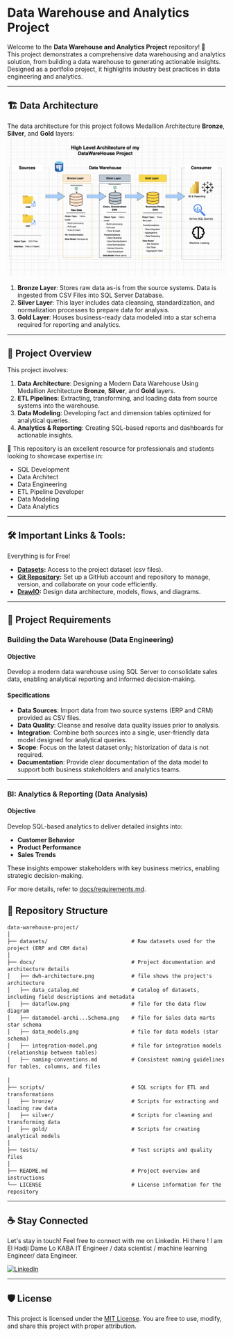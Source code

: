 # Data Warehouse and Analytics Project

Welcome to the **Data Warehouse and Analytics Project** repository! 🚀  
This project demonstrates a comprehensive data warehousing and analytics solution, from building a data warehouse to generating actionable insights. Designed as a portfolio project, it highlights industry best practices in data engineering and analytics.

---
## 🏗️ Data Architecture

The data architecture for this project follows Medallion Architecture **Bronze**, **Silver**, and **Gold** layers:
![Data Architecture](docs/dwh-architecture.png)

1. **Bronze Layer**: Stores raw data as-is from the source systems. Data is ingested from CSV Files into SQL Server Database.
2. **Silver Layer**: This layer includes data cleansing, standardization, and normalization processes to prepare data for analysis.
3. **Gold Layer**: Houses business-ready data modeled into a star schema required for reporting and analytics.

---
## 📖 Project Overview

This project involves:

1. **Data Architecture**: Designing a Modern Data Warehouse Using Medallion Architecture **Bronze**, **Silver**, and **Gold** layers.
2. **ETL Pipelines**: Extracting, transforming, and loading data from source systems into the warehouse.
3. **Data Modeling**: Developing fact and dimension tables optimized for analytical queries.
4. **Analytics & Reporting**: Creating SQL-based reports and dashboards for actionable insights.

🎯 This repository is an excellent resource for professionals and students looking to showcase expertise in:
- SQL Development
- Data Architect
- Data Engineering  
- ETL Pipeline Developer  
- Data Modeling  
- Data Analytics  

---

## 🛠️ Important Links & Tools:

Everything is for Free!
- **[Datasets](datasets/):** Access to the project dataset (csv files).
- **[Git Repository](https://github.com/):** Set up a GitHub account and repository to manage, version, and collaborate on your code efficiently.
- **[DrawIO](https://www.drawio.com/):** Design data architecture, models, flows, and diagrams.


---

## 🚀 Project Requirements

### Building the Data Warehouse (Data Engineering)

#### Objective
Develop a modern data warehouse using SQL Server to consolidate sales data, enabling analytical reporting and informed decision-making.

#### Specifications
- **Data Sources**: Import data from two source systems (ERP and CRM) provided as CSV files.
- **Data Quality**: Cleanse and resolve data quality issues prior to analysis.
- **Integration**: Combine both sources into a single, user-friendly data model designed for analytical queries.
- **Scope**: Focus on the latest dataset only; historization of data is not required.
- **Documentation**: Provide clear documentation of the data model to support both business stakeholders and analytics teams.

---

### BI: Analytics & Reporting (Data Analysis)

#### Objective
Develop SQL-based analytics to deliver detailed insights into:
- **Customer Behavior**
- **Product Performance**
- **Sales Trends**

These insights empower stakeholders with key business metrics, enabling strategic decision-making.  

For more details, refer to [docs/requirements.md](docs/requirements.md).

## 📂 Repository Structure
```
data-warehouse-project/
│
├── datasets/                           # Raw datasets used for the project (ERP and CRM data)
│
├── docs/                               # Project documentation and architecture details
│   ├── dwh-architecture.png            # file shows the project's architecture
│   ├── data_catalog.md                 # Catalog of datasets, including field descriptions and metadata
│   ├── dataflow.png                    # file for the data flow diagram
│   ├── datamodel-archi...Schema.png    # file for Sales data marts star schema
│   ├── data_models.png                 # file for data models (star schema)
│   ├── integration-model.png           # file for integration models (relationship between tables) 
│   ├── naming-conventions.md           # Consistent naming guidelines for tables, columns, and files
  
│
├── scripts/                            # SQL scripts for ETL and transformations
│   ├── bronze/                         # Scripts for extracting and loading raw data
│   ├── silver/                         # Scripts for cleaning and transforming data
│   ├── gold/                           # Scripts for creating analytical models
│
├── tests/                              # Test scripts and quality files
│
├── README.md                           # Project overview and instructions
└── LICENSE                             # License information for the repository             
```
---

## ☕ Stay Connected

Let's stay in touch! Feel free to connect with me on Linkedin.
Hi there ! I am El Hadji Dame Lo KABA IT Engineer / data scientist / machine learning Engineer/ data Engineer.

[![LinkedIn](https://img.shields.io/badge/LinkedIn-0077B5?style=for-the-badge&logo=linkedin&logoColor=white)](https://www.linkedin.com/in/el-hadji-dame-lo-kaba-02597a319/)

---

## 🛡️ License

This project is licensed under the [MIT License](LICENSE). You are free to use, modify, and share this project with proper attribution.
